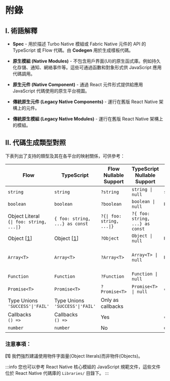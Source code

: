 # 附錄

## I. 術語解釋

- **Spec** - 用於描述 Turbo Native 模組或 Fabric Native 元件的 API 的 TypeScript 或 Flow 代碼。由 **Codegen** 用於生成樣板代碼。

- **原生模組 (Native Modules)** - 不包含用戶界面(UI)的原生函式庫。例如持久化存儲、通知、網絡事件等。這些可通過函數和對象形式供 JavaScript 應用代碼調用。
- **原生元件 (Native Component)** - 通過 React 元件形式提供給應用 JavaScript 代碼使用的原生平台視圖。

- **傳統原生元件 (Legacy Native Components)** - 運行在舊版 React Native 架構上的元件。
- **傳統原生模組 (Legacy Native Modules)** - 運行在舊版 React Native 架構上的模組。

## II. 代碼生成類型對照

下表列出了支持的類型及其在各平台的映射關係，可供參考：

| Flow                                                                       | TypeScript                                          | Flow Nullable Support                                   | TypeScript Nullable Support                          | Android (Java)                       | iOS (ObjC)                                                     |
| -------------------------------------------------------------------------- | --------------------------------------------------- | ------------------------------------------------------- | ---------------------------------------------------- | ------------------------------------ | -------------------------------------------------------------- |
| `string`                                                                   | `string`                                            | `?string`                                               | <code>string &#124; null</code>                      | `string`                             | `NSString`                                                     |
| `boolean`                                                                  | `boolean`                                           | `?boolean`                                              | <code>boolean &#124; null</code>                     | `Boolean`                            | `NSNumber`                                                     |
| Object Literal<br /><code>&#123;&#124; foo: string, ...&#124;&#125;</code> | <code>&#123; foo: string, ...&#125; as const</code> | <code>?&#123;&#124; foo: string, ...&#124;&#125;</code> | <code>?&#123; foo: string, ...&#125; as const</code> | \-                                   | \-                                                             |
| Object [[1](#notes)]                                                       | Object [[1](#notes)]                                | `?Object`                                               | <code>Object &#124; null</code>                      | `ReadableMap`                        | `@` (untyped dictionary)                                       |
| <code>Array&lt;T&gt;</code>                                                | <code>Array&lt;T&gt;</code>                         | <code>?Array&lt;T&gt;</code>                            | <code>Array&lt;T&gt; &#124; null</code>              | `ReadableArray`                      | `NSArray` (or `RCTConvertVecToArray` when used inside objects) |
| `Function`                                                                 | `Function`                                          | `?Function`                                             | <code>Function &#124; null</code>                    | \-                                   | \-                                                             |
| <code>Promise&lt;T&gt;</code>                                              | <code>Promise&lt;T&gt;</code>                       | <code>?Promise&lt;T&gt;</code>                          | <code>Promise&lt;T&gt; &#124; null</code>            | `com.facebook.react.bridge.Promise`  | `RCTPromiseResolve` and `RCTPromiseRejectBlock`                |
| Type Unions<br /><code>'SUCCESS'&#124;'FAIL'</code>                        | Type Unions<br /><code>'SUCCESS'&#124;'FAIL'</code> | Only as callbacks                                       |                                                      | \-                                   | \-                                                             |
| Callbacks<br />`() =>`                                                     | Callbacks<br />`() =>`                              | Yes                                                     |                                                      | `com.facebook.react.bridge.Callback` | `RCTResponseSenderBlock`                                       |
| `number`                                                                   | `number`                                            | No                                                      |                                                      | `double`                             | `NSNumber`                                                     |

### 注意事項：

<b>[1]</b> 我們強烈建議使用物件字面量(Object literals)而非物件(Objects)。

:::info
您也可以參考 React Native 核心模組的 JavaScript 規範文件，這些文件位於 React Native 代碼庫的 `Libraries/` 目錄下。
:::